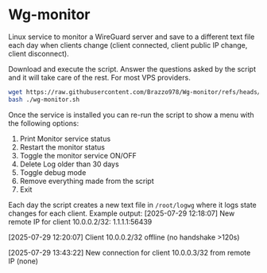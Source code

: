 # Wg-monitor
Linux service to monitor a WireGuard server and save to a different text file
each day when clients change (client connected, client public IP change,
client disconnect).

Download and execute the script. Answer the questions asked by the script and it will take care of the rest. For most VPS providers.

```bash
wget https://raw.githubusercontent.com/Brazzo978/Wg-monitor/refs/heads/main/wg-monitor.sh
bash ./wg-monitor.sh
```

Once the service is installed you can re-run the script to show a menu with the
following options:
1) Print Monitor service status 
2) Restart the monitor status
3) Toggle the monitor service ON/OFF
4) Delete Log older than 30 days
5) Toggle debug mode
6) Remove everything made from the script
7) Exit

Each day the script creates a new text file in `/root/logwg` where it logs state
changes for each client. Example output:
[2025-07-29 12:18:07] New remote IP for client 10.0.0.2/32: 1.1.1.1:56439

[2025-07-29 12:20:07] Client 10.0.0.2/32 offline (no handshake >120s)

[2025-07-29 13:43:22] New connection for client 10.0.0.3/32 from remote IP (none)

